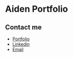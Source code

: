# Aiden Portfolio

## Contact me

- [Portfolio](https://aidenportfolio.netlify.app/r)
- [Linkedin](https://www.linkedin.com/in/aiden-gookjin-kim)
- [Email](mailto:aidenkim3011@gmail.com)
